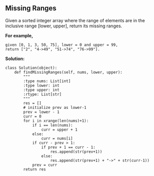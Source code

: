 ## Missing Ranges

Given a sorted integer array where the range of elements are in the inclusive range [lower, upper], return its missing ranges.

**For example,** 

    given [0, 1, 3, 50, 75], lower = 0 and upper = 99, 
    return ["2", "4->49", "51->74", "76->99"].


**Solution:**

    class Solution(object):
        def findMissingRanges(self, nums, lower, upper):
            """
            :type nums: List[int]
            :type lower: int
            :type upper: int
            :rtype: List[str]
            """
            res = []
            # initialize prev as lower-1
            prev = lower - 1
            curr = 0
            for i in xrange(len(nums)+1):
                if i == len(nums):
                    curr = upper + 1
                else:
                    curr = nums[i]
                if curr - prev > 1:
                    if prev + 1 == curr - 1:
                        res.append(str(prev+1))
                    else:
                        res.append(str(prev+1) + "->" + str(curr-1))
                prev = curr
            return res
        
        